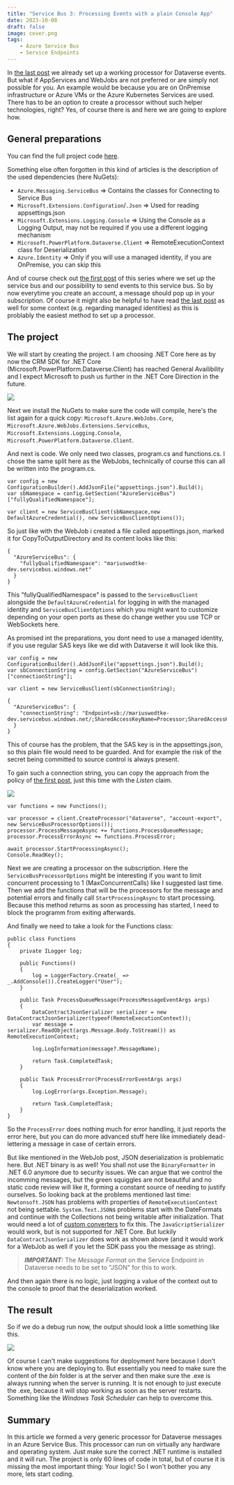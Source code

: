 ```yaml
---
title: "Service Bus 3: Processing Events with a plain Console App"
date: 2023-10-08
draft: false
image: cover.png
tags:
    - Azure Service Bus
    - Service Endpoints
---
```


In [the last post](/post/servicebus/webjob) we already set up a working processor for Dataverse events. But what if AppServices and WebJobs are not preferred or are simply not possible for you. An example would be because you are on OnPremise infrastructure or Azure VMs or the Azure Kubernetes Services are used. There has to be an option to create a processor without such helper technologies, right? Yes, of course there is and here we are going to explore how.

## General preparations
You can find the full project code [here](https://github.com/Kunter-Bunt/D365ServiceBusProcessors/tree/main/DataverseEventProcessorPlain). 

Something else often forgotten in this kind of articles is the description of the used dependencies (here NuGets):
- `Azure.Messaging.ServiceBus` => Contains the classes for Connecting to Service Bus
- `Microsoft.Extensions.Configuration`/`.Json` => Used for reading appsettings.json
- `Microsoft.Extensions.Logging.Console` => Using the Console as a Logging Output, may not be required if you use a different logging mechanism
- `Microsoft.PowerPlatform.Dataverse.Client` => RemoteExecutionContext class for Deserialization
- `Azure.Identity` => Only if you will use a managed identity, if you are OnPremise, you can skip this

And of course check out [the first post](/post/servicebus/exporting-events) of this series where we set up the service bus and our possibility to send events to this service bus. So by now everytime you create an account, a message should pop up in your subscription. Of course it might also be helpful to have read [the last post](/post/servicebus/webjob) as well for some context (e.g. regarding managed identities) as this is problably the easiest method to set up a processor.

## The project
We will start by creating the project. I am choosing .NET Core here as by now the CRM SDK for .NET Core (Microsoft.PowerPlatform.Dataverse.Client) has reached General Availibility and I expect Microsoft to push us further in the .NET Core Direction in the future.

![](NewProject.png)

Next we install the NuGets to make sure the code will compile, here's the list again for a quick copy: `Microsoft.Azure.WebJobs.Core`, `Microsoft.Azure.WebJobs.Extensions.ServiceBus`, `Microsoft.Extensions.Logging.Console`, `Microsoft.PowerPlatform.Dataverse.Client`.

And next is code. We only need two classes, program.cs and functions.cs. I chose the same split here as the WebJobs, technically of course this can all be written into the program.cs.

```
var config = new ConfigurationBuilder().AddJsonFile("appsettings.json").Build();
var sbNamespace = config.GetSection("AzureServiceBus")["fullyQualifiedNamespace"];

var client = new ServiceBusClient(sbNamespace,new DefaultAzureCredential(), new ServiceBusClientOptions());
```

So just like with the WebJob i created a file called appsettings.json, marked it for CopyToOutputDirectory and its content looks like this:
```
{
  "AzureServiceBus": {
    "fullyQualifiedNamespace": "mariuswodtke-dev.servicebus.windows.net"
  }
}
```
This "fullyQualifiedNamespace" is passed to the `ServiceBusClient` alongside the `DefaultAzureCredential` for logging in with the managed identity and `ServiceBusClientOptions` which you might want to customize depending on your open ports as these do change wether you use TCP or WebSockets here.

As promised int the preparations, you dont need to use a managed identity, if you use regular SAS keys like we did with Dataverse it will look like this.
```
var config = new ConfigurationBuilder().AddJsonFile("appsettings.json").Build();
var sbConnectionString = config.GetSection("AzureServiceBus")["connectionString"];

var client = new ServiceBusClient(sbConnectionString);
```
```
{
  "AzureServiceBus": {
    "connectionString": "Endpoint=sb://mariuswodtke-dev.servicebus.windows.net/;SharedAccessKeyName=Processor;SharedAccessKey=REDACTED;EntityPath=dataverse"
  }
}
```
This of course has the problem, that the SAS key is in the appsettings.json, so this plain file would need to be guarded. And for example the risk of the secret being committed to source control is always present.

To gain such a connection string, you can copy the approach from the policy of [the first post](/post/servicebus/exporting-events), just this time with the _Listen_ claim. 

![](Policy.png)

```
var functions = new Functions();

var processor = client.CreateProcessor("dataverse", "account-export", new ServiceBusProcessorOptions());
processor.ProcessMessageAsync += functions.ProcessQueueMessage;
processor.ProcessErrorAsync += functions.ProcessError;

await processor.StartProcessingAsync();
Console.ReadKey();
```

Next we are creating a processor on the subscription. Here the `ServiceBusProcessorOptions` might be interesting if you want to limit concurrent processing to 1 (MaxConcurrentCalls) like I suggested last time. Then we add the functions that will be the processors for the message and potential errors and finally call `StartProcessingAsync` to start processing. Because this method returns as soon as processing has started, I need to block the programm from exiting afterwards.

And finally we need to take a look for the Functions class:
```
public class Functions
{
    private ILogger log;

    public Functions()
    {
        log = LoggerFactory.Create(_ => _.AddConsole()).CreateLogger("User");
    }

    public Task ProcessQueueMessage(ProcessMessageEventArgs args)
    {
        DataContractJsonSerializer serializer = new DataContractJsonSerializer(typeof(RemoteExecutionContext));
        var message = serializer.ReadObject(args.Message.Body.ToStream()) as RemoteExecutionContext;

        log.LogInformation(message?.MessageName);

        return Task.CompletedTask;
    }

    public Task ProcessError(ProcessErrorEventArgs args)
    {
        log.LogError(args.Exception.Message);

        return Task.CompletedTask;
    }
}
```
So the `ProcessError` does nothing much for error handling, it just reports the error here, but you can do more advanced stuff here like immediately dead-lettering a message in case of certain errors.

But like mentioned in the WebJob post, JSON deserialization is problematic here. But .NET binary is as well! You shall not use the `BinaryFormatter` in .NET 6.0 anymore due to security issues. We can argue that we control the incomming messages, but the green squiggles are not beautiful and no static code review will like it, forming a constant source of needing to justify ourselves. So looking back at the problems mentioned last time: `Newtonsoft.JSON` has problems with properties of `RemoteExecutionContext` not being settable. `System.Text.JSON`s problems start with the DateFormats and continue with the Collections not being writable after initialization. That would need a lot of [custom converters](https://learn.microsoft.com/en-us/dotnet/standard/datetime/system-text-json-support) to fix this. The `JavaScriptSerializer` would work, but is not supported for .NET Core. But luckily `DataContractJsonSerializer` does work as shown above (and it would work for a WebJob as well if you let the SDK pass you the message as string).

> **_IMPORTANT:_** The _Message Format_ on the Service Endpoint in Dataverse needs to be set to "JSON" for this to work.

And then again there is no logic, just logging a value of the context out to the console to proof that the deserialization worked.

## The result
So if we do a debug run now, the output should look a little something like this.

![](Result.png)

Of course I can't make suggestions for deployment here because I don't know where you are deploying to. But essentially you need to make sure the content of the _bin_ folder is at the server and then make sure the .exe is always running when the server is running. It is not enough to just execute the .exe, because it will stop working as soon as the server restarts. Something like the _Windows Task Scheduler_ can help to overcome this.

## Summary
In this article we formed a very generic processor for Dataverse messages in an Azure Service Bus. This processor can run on virtually any hardware and operating system. Just make sure the correct .NET runtime is installed and it will run. 
The project is only 60 lines of code in total, but of course it is missing the most important thing: Your logic! So I won't bother you any more, lets start coding.